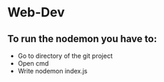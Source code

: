 # Web-Dev

## To run the nodemon you have to:
* Go to directory of the git project
* Open cmd
* Write nodemon index.js